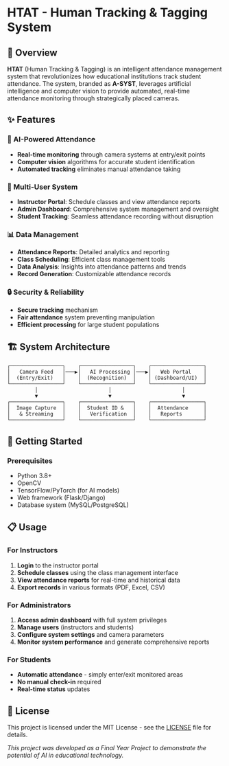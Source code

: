 # HTAT - Human Tracking & Tagging System

## 🎯 Overview

**HTAT** (Human Tracking & Tagging) is an intelligent attendance management system that revolutionizes how educational institutions track student attendance. The system, branded as **A-SYST**, leverages artificial intelligence and computer vision to provide automated, real-time attendance monitoring through strategically placed cameras.

## ✨ Features

### 🤖 AI-Powered Attendance
- **Real-time monitoring** through camera systems at entry/exit points
- **Computer vision** algorithms for accurate student identification
- **Automated tracking** eliminates manual attendance taking

### 👥 Multi-User System
- **Instructor Portal**: Schedule classes and view attendance reports
- **Admin Dashboard**: Comprehensive system management and oversight
- **Student Tracking**: Seamless attendance recording without disruption

### 📊 Data Management
- **Attendance Reports**: Detailed analytics and reporting
- **Class Scheduling**: Efficient class management tools
- **Data Analysis**: Insights into attendance patterns and trends
- **Record Generation**: Customizable attendance records

### 🔒 Security & Reliability
- **Secure tracking** mechanism
- **Fair attendance** system preventing manipulation
- **Efficient processing** for large student populations

## 🏗️ System Architecture

```
┌─────────────────┐    ┌─────────────────┐    ┌─────────────────┐
│   Camera Feed   │───▶│   AI Processing │───▶│   Web Portal    │
│  (Entry/Exit)   │    │  (Recognition)  │    │ (Dashboard/UI)  │
└─────────────────┘    └─────────────────┘    └─────────────────┘
         │                       │                       │
         ▼                       ▼                       ▼
┌─────────────────┐    ┌─────────────────┐    ┌─────────────────┐
│  Image Capture  │    │  Student ID &   │    │  Attendance     │
│   & Streaming   │    │   Verification  │    │   Reports       │
└─────────────────┘    └─────────────────┘    └─────────────────┘
```

## 🚀 Getting Started

### Prerequisites
- Python 3.8+
- OpenCV
- TensorFlow/PyTorch (for AI models)
- Web framework (Flask/Django)
- Database system (MySQL/PostgreSQL)


## 📋 Usage

### For Instructors
1. **Login** to the instructor portal
2. **Schedule classes** using the class management interface
3. **View attendance reports** for real-time and historical data
4. **Export records** in various formats (PDF, Excel, CSV)

### For Administrators
1. **Access admin dashboard** with full system privileges
2. **Manage users** (instructors and students)
3. **Configure system settings** and camera parameters
4. **Monitor system performance** and generate comprehensive reports

### For Students
- **Automatic attendance** - simply enter/exit monitored areas
- **No manual check-in** required
- **Real-time status** updates



## 📝 License

This project is licensed under the MIT License - see the [LICENSE](LICENSE) file for details.

*This project was developed as a Final Year Project to demonstrate the potential of AI in educational technology.*
